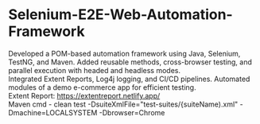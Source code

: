 # Selenium-E2E-Web-Automation-Framework  
Developed a POM-based automation framework using Java, Selenium, TestNG, and Maven. Added reusable methods, cross-browser testing, and parallel execution with headed and headless modes.  
Integrated Extent Reports, Log4j logging, and CI/CD pipelines. Automated modules of a demo e-commerce app for efficient testing.  
Extent Report: https://extentreport.netlify.app/  
Maven cmd - clean test -DsuiteXmlFile="test-suites/{suiteName).xml" -Dmachine=LOCALSYSTEM -Dbrowser=Chrome
